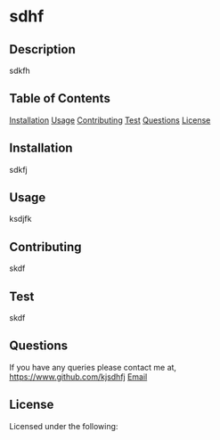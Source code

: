
  # sdhf
  

  ## Description
  sdkfh

  ## Table of Contents
  [Installation](#installation)
  [Usage](#usage)
  [Contributing](#contributing)
  [Test](#test)
  [Questions](#questions)
  [License](#license)

  ## Installation
  sdkfj

  ## Usage
  ksdjfk

  ## Contributing
  skdf

  ## Test
  skdf

  ## Questions
  If you have any queries please contact me at,
  https://www.github.com/kjsdhfj
  [Email](sjkdfj)

  
  ## License
  Licensed under the following:
  
